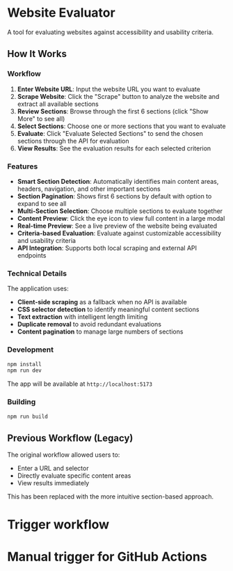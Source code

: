 # Website Evaluator

A tool for evaluating websites against accessibility and usability criteria.

## How It Works

### Workflow

1. **Enter Website URL**: Input the website URL you want to evaluate
2. **Scrape Website**: Click the "Scrape" button to analyze the website and extract all available sections
3. **Review Sections**: Browse through the first 6 sections (click "Show More" to see all)
4. **Select Sections**: Choose one or more sections that you want to evaluate
5. **Evaluate**: Click "Evaluate Selected Sections" to send the chosen sections through the API for evaluation
6. **View Results**: See the evaluation results for each selected criterion

### Features

- **Smart Section Detection**: Automatically identifies main content areas, headers, navigation, and other important sections
- **Section Pagination**: Shows first 6 sections by default with option to expand to see all
- **Multi-Section Selection**: Choose multiple sections to evaluate together
- **Content Preview**: Click the eye icon to view full content in a large modal
- **Real-time Preview**: See a live preview of the website being evaluated
- **Criteria-based Evaluation**: Evaluate against customizable accessibility and usability criteria
- **API Integration**: Supports both local scraping and external API endpoints

### Technical Details

The application uses:
- **Client-side scraping** as a fallback when no API is available
- **CSS selector detection** to identify meaningful content sections
- **Text extraction** with intelligent length limiting
- **Duplicate removal** to avoid redundant evaluations
- **Content pagination** to manage large numbers of sections

### Development

```bash
npm install
npm run dev
```

The app will be available at `http://localhost:5173`

### Building

```bash
npm run build
```

## Previous Workflow (Legacy)

The original workflow allowed users to:
- Enter a URL and selector
- Directly evaluate specific content areas
- View results immediately

This has been replaced with the more intuitive section-based approach.

# Trigger workflow
# Manual trigger for GitHub Actions
